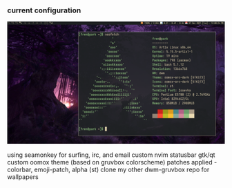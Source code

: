 ### current configuration

![temp-conf](temp-conf.png)

using seamonkey for surfing, irc, and email
custom nvim statusbar
gtk/qt custom oomox theme (based on gruvbox colorscheme)
patches applied - colorbar, emoji-patch, alpha (st)
clone my other dwm-gruvbox repo for wallpapers
